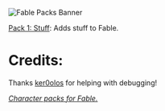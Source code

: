 ![Fable Packs Banner](https://i.imgur.com/JCY0CHu.png)

[Pack 1: Stuff](https://github.com/ImmortalWay/Pack1): Adds stuff to Fable.
# Credits:
Thanks [ker0olos](https://github.com/ker0olos) for helping with debugging!

_[Character packs for Fable.](https://github.com/ker0olos/fable)_
